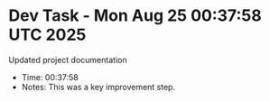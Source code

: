 # Dev Task - Mon Aug 25 00:37:58 UTC 2025
Updated project documentation
- Time: 00:37:58
- Notes: This was a key improvement step.
